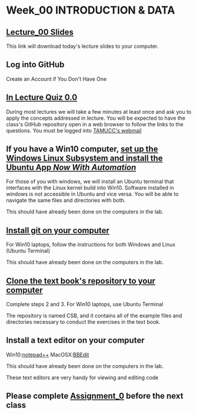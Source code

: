 # Week_00 INTRODUCTION & DATA
## [Lecture_00 Slides](https://github.com/tamucc-comp-bio/fall_2019/blob/master/lecture_slides/Lecture00_Overview_BigData.pdf)

This link will download today's lecture slides to your computer.

## Log into GitHub
Create an Account if You Don't Have One

## [In Lecture Quiz 0.0](https://forms.office.com/Pages/ResponsePage.aspx?id=8frLNKZngUepylFOslULZlFZdbyVx8RLiPt1GobhHnlUMlExSEtYN0pTTFVXUzJJUlpYRUNGQzU1Ti4u)
During most lectures we will take a few minutes at least once and ask you to apply the concepts addressed in lecture. You will be expected to have the class's GitHub repository open in a web browser to follow the links to the questions.  You must be logged into [TAMUCC's webmail](https://outlook.tamucc.edu)


## If you have a Win10 computer, [set up the Windows Linux Subsystem and install the Ubuntu App *_**Now With Automation**_*](https://github.com/comp-bio-fall-2019/Week00/blob/master/InstallLinuxOnWindows_Automated.pdf)
For those of you with windows, we will install an Ubuntu terminal that interfaces with the Linux kernel build into Win10.  Software installed in windows is not accessible in Ubuntu and vice versa.  You will be able to navigate the same files and directories with both. 

This should have already been done on the computers in the lab.

## [Install git on your computer](https://computingskillsforbiologists.com/setup/)
For Win10 laptops, follow the instructions for both Windows and Linux (Ubuntu Terminal)

This should have already been done on the computers in the lab.

## [Clone the text book's repository to your computer](https://computingskillsforbiologists.com/setup/)
Complete steps 2 and 3. For Win10 laptops, use Ubuntu Terminal

The repository is named CSB, and it contains all of the example files and directories necessary to conduct the exercises in the text book.

## Install a text editor on your computer
Win10:[notepad++](https://notepad-plus-plus.org/download/v7.7.1.html)	MacOSX:[BBEdit](https://www.barebones.com/products/textwrangler/download.html)

This should have already been done on the computers in the lab.

These text editors are very handy for viewing and editing code

## Please complete [Assignment_0](https://github.com/tamucc-comp-bio/fall_2019/blob/master/assignments/assignment_0.md) before the next class
